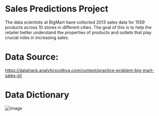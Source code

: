 # Sales Predictions Project
The data scientists at BigMart have collected 2013 sales data for 1559 products across 10 stores in different cities. The goal of this is to help the retailer better understand the properties of products and outlets that play crucial roles in increasing sales.

# Data Source: 
https://datahack.analyticsvidhya.com/contest/practice-problem-big-mart-sales-iii/

# Data Dictionary
![image](https://github.com/Osmayda/Sales-Predictions-Model/assets/129660519/54a377de-a418-4fa6-9ba2-ebd41d1a60db)
